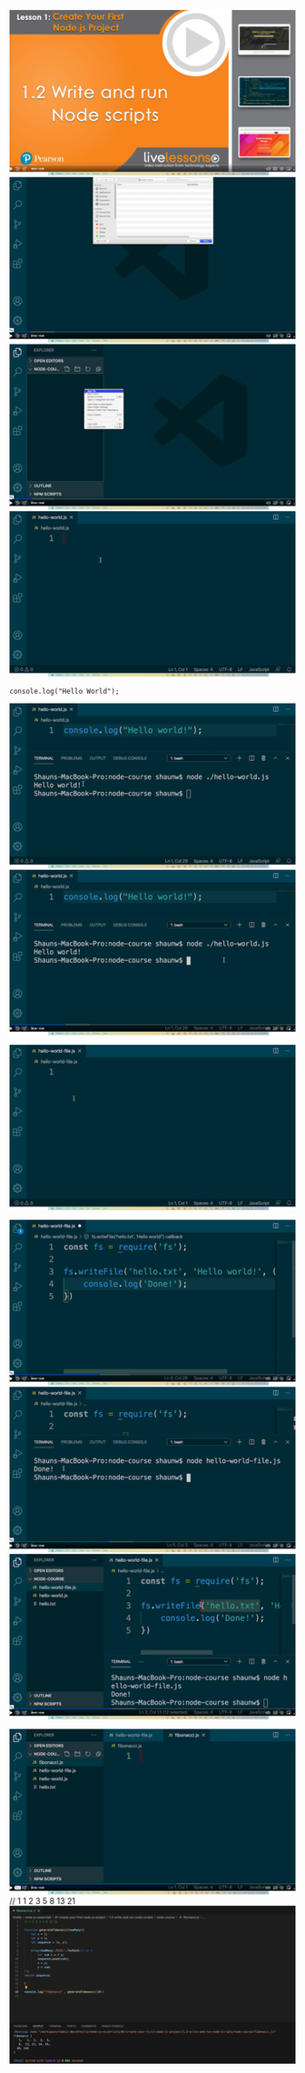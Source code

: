 ![write and run Node Scripts](image.png)
![Create a folder called node-course](image-1.png)
![Showcasing Node-Course in VSCode](image-2.png)
![Create a file hello-world.js](image-3.png)
``` 
console.log("Hello World");
```

![Showing output of helloWorld](image-4.png)
![alt text](image-5.png)

![alt text](image-6.png)

![alt text](image-7.png)
![alt text](image-8.png)
![alt text](image-9.png)

![fibonacci series](image-10.png)
// 1 1 2 3 5 8 13 21
![alt text](image-11.png)


